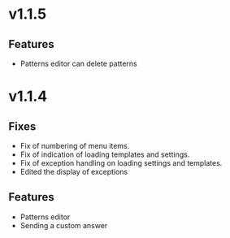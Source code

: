 # v1.1.5
## Features
- Patterns editor can delete patterns

# v1.1.4
## Fixes
- Fix of numbering of menu items.
- Fix of indication of loading templates and settings.
- Fix of exception handling on loading settings and templates.
- Edited the display of exceptions

## Features
- Patterns editor
- Sending a custom answer
